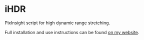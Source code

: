 # iHDR

PixInsight script for high dynamic range stretching.

Full installation and use instructions can be found [on my website](https://uridarom.com/blog/using-ihdr).

